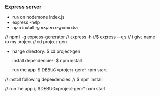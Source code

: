 ### Express server

- run on nodemone index.js
- express -help
- npm install -g express-generator

// npm i -g express-generator
// express -h
//$ express --ejs <project name > // i give name to my project
// cd project-gen
- hange directory:
     $ cd project-gen

   install dependencies:
     $ npm install

   run the app:
     $ DEBUG=project-gen:* npm start

// install following dependencies:
//  $ npm install

// run the app 
// $DEBUG=project-gen:* npm start
